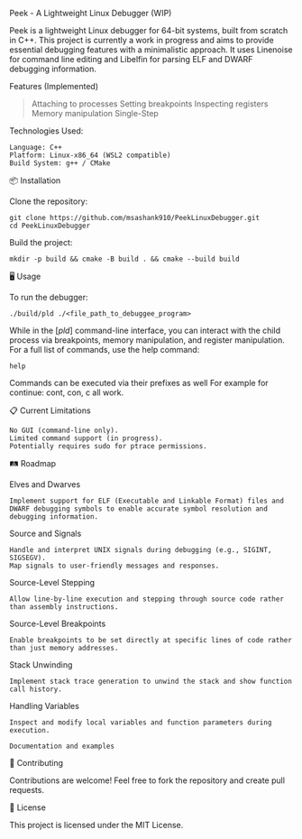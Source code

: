 Peek - A Lightweight Linux Debugger (WIP)

Peek is a lightweight Linux debugger for 64-bit systems, built from scratch in C++. This project is currently a work in progress and aims to provide essential debugging features with a minimalistic approach. It uses Linenoise for command line editing and Libelfin for parsing ELF and DWARF debugging information.

Features (Implemented)

> Attaching to processes
> Setting breakpoints
> Inspecting registers
> Memory manipulation
> Single-Step

Technologies Used:

    Language: C++
    Platform: Linux-x86_64 (WSL2 compatible)
    Build System: g++ / CMake

📦 Installation

Clone the repository:

    git clone https://github.com/msashank910/PeekLinuxDebugger.git
    cd PeekLinuxDebugger

Build the project:

    mkdir -p build && cmake -B build . && cmake --build build

🖥 Usage

To run the debugger:
    
    ./build/pld ./<file_path_to_debuggee_program>

While in the [_pld_] command-line interface, you can interact with the child process via breakpoints, memory manipulation, and register manipulation.
For a full list of commands, use the help command:

    help

Commands can be executed via their prefixes as well
For example for continue: cont, con, c all work.

📋 Current Limitations

    No GUI (command-line only).
    Limited command support (in progress).
    Potentially requires sudo for ptrace permissions.

🛤 Roadmap

Elves and Dwarves

    Implement support for ELF (Executable and Linkable Format) files and DWARF debugging symbols to enable accurate symbol resolution and debugging information.
    
Source and Signals

    Handle and interpret UNIX signals during debugging (e.g., SIGINT, SIGSEGV).
    Map signals to user-friendly messages and responses.

Source-Level Stepping

    Allow line-by-line execution and stepping through source code rather than assembly instructions.

Source-Level Breakpoints

    Enable breakpoints to be set directly at specific lines of code rather than just memory addresses.

Stack Unwinding

    Implement stack trace generation to unwind the stack and show function call history.

Handling Variables

    Inspect and modify local variables and function parameters during execution.

    Documentation and examples

🤝 Contributing

Contributions are welcome! Feel free to fork the repository and create pull requests.

📄 License

This project is licensed under the MIT License.
